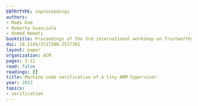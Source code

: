 ```yaml
---
ENTRYTYPE: inproceedings
authors:
- Mads Dam
- Roberto Guanciale
- Hamed Nemati
booktitle: Proceedings of the 3rd international workshop on Trustworthy embedded devices
doi: 10.1145/2517300.2517302
layout: paper
organization: ACM
pages: 3-12
read: false
readings: []
title: Machine code verification of a tiny ARM hypervisor
year: 2013
topics:
- verification
---
```

